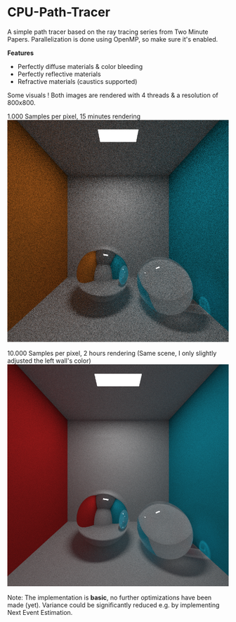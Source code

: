 # CPU-Path-Tracer

A simple path tracer based on the ray tracing series from Two Minute Papers.
Parallelization is done using OpenMP, so make sure it's enabled.

**Features**
- Perfectly diffuse materials & color bleeding
- Perfectly reflective materials
- Refractive materials (caustics supported)

Some visuals ! Both images are rendered with 4 threads & a resolution of 800x800.

1.000 Samples per pixel, 15 minutes rendering
![alt text](https://raw.githubusercontent.com/GoGreenOrDieTryin/CPU-Path-Tracer/master/ray_1000spp_15min.png)

10.000 Samples per pixel, 2 hours rendering (Same scene, I only slightly adjusted the left wall's color)
![alt text](https://raw.githubusercontent.com/GoGreenOrDieTryin/CPU-Path-Tracer/master/ray_10000spp_2h.png)

Note: The implementation is **basic**, no further optimizations have been made (yet).
      Variance could be significantly reduced e.g. by implementing Next Event Estimation.
